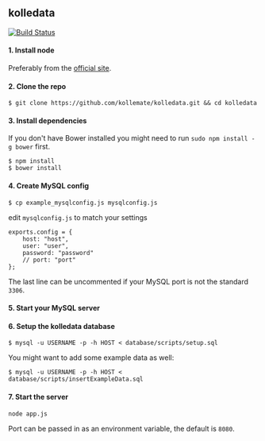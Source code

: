 ## kolledata

[![Build Status](https://travis-ci.org/kollemate/kolledata.svg?branch=master)](https://travis-ci.org/kollemate/kolledata)

#### 1. Install node

Preferably from the [official site](http://nodejs.org/download/).

#### 2. Clone the repo

```
$ git clone https://github.com/kollemate/kolledata.git && cd kolledata
```

#### 3. Install dependencies

If you don't have Bower installed you might need to run ```sudo npm install -g bower``` first.

```
$ npm install
$ bower install
```

#### 4. Create MySQL config

```
$ cp example_mysqlconfig.js mysqlconfig.js
```

edit ```mysqlconfig.js``` to match your settings

```
exports.config = {
	host: "host",
	user: "user",
	password: "password"
	// port: "port"
};
```

The last line can be uncommented if your MySQL port is not the standard `3306`.

#### 5. Start your MySQL server

#### 6. Setup the kolledata database

```
$ mysql -u USERNAME -p -h HOST < database/scripts/setup.sql
```

You might want to add some example data as well:

```
$ mysql -u USERNAME -p -h HOST < database/scripts/insertExampleData.sql
```

#### 7. Start the server

```
node app.js
```

Port can be passed in as an environment variable, the default is ```8080```.
